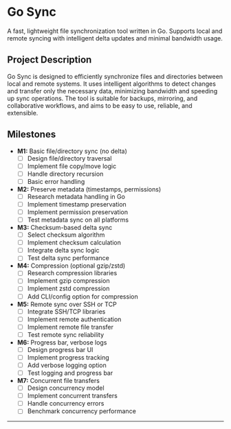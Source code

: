 # Go Sync

A fast, lightweight file synchronization tool written in Go. Supports local and remote syncing with intelligent delta updates and minimal bandwidth usage.

## Project Description
Go Sync is designed to efficiently synchronize files and directories between local and remote systems. It uses intelligent algorithms to detect changes and transfer only the necessary data, minimizing bandwidth and speeding up sync operations. The tool is suitable for backups, mirroring, and collaborative workflows, and aims to be easy to use, reliable, and extensible.

## Milestones

- **M1:** Basic file/directory sync (no delta)
  - [ ] Design file/directory traversal
  - [ ] Implement file copy/move logic
  - [ ] Handle directory recursion
  - [ ] Basic error handling

- **M2:** Preserve metadata (timestamps, permissions)
  - [ ] Research metadata handling in Go
  - [ ] Implement timestamp preservation
  - [ ] Implement permission preservation
  - [ ] Test metadata sync on all platforms

- **M3:** Checksum-based delta sync
  - [ ] Select checksum algorithm
  - [ ] Implement checksum calculation
  - [ ] Integrate delta sync logic
  - [ ] Test delta sync performance

- **M4:** Compression (optional gzip/zstd)
  - [ ] Research compression libraries
  - [ ] Implement gzip compression
  - [ ] Implement zstd compression
  - [ ] Add CLI/config option for compression

- **M5:** Remote sync over SSH or TCP
  - [ ] Integrate SSH/TCP libraries
  - [ ] Implement remote authentication
  - [ ] Implement remote file transfer
  - [ ] Test remote sync reliability

- **M6:** Progress bar, verbose logs
  - [ ] Design progress bar UI
  - [ ] Implement progress tracking
  - [ ] Add verbose logging option
  - [ ] Test logging and progress bar

- **M7:** Concurrent file transfers
  - [ ] Design concurrency model
  - [ ] Implement concurrent transfers
  - [ ] Handle concurrency errors
  - [ ] Benchmark concurrency performance

---
